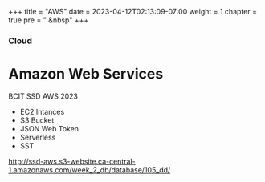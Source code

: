 +++
title = "AWS"
date = 2023-04-12T02:13:09-07:00
weight = 1
chapter = true
pre = "<i class='fas fa-book-open'></i> &nbsp"
+++

### Cloud

# **Amazon Web Services**

BCIT SSD AWS 2023

- EC2 Intances
- S3 Bucket
- JSON Web Token
- Serverless
- SST

http://ssd-aws.s3-website.ca-central-1.amazonaws.com/week_2_db/database/105_dd/
